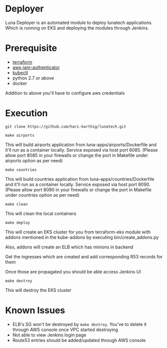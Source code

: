 # Deployer

Luna Deployer is an automated module to deploy lunatech applications. Which is running on EKS and deploying the modules through Jenkins.

# Prerequisite

- [terraform](https://releases.hashicorp.com/terraform/0.11.8/terraform_0.11.8_linux_amd64.zip)
- [aws-iam-authenticator](https://amazon-eks.s3-us-west-2.amazonaws.com/1.10.3/2018-07-26/bin/linux/amd64/aws-iam-authenticator)
- [kubectl](https://storage.googleapis.com/kubernetes-release/release/v1.12.0/bin/linux/amd64/kubectl)
- python 2.7 or above
- docker

Addition to above you'll have to configure aws credentials

# Execution

`git clone https://github.com/hari-karthig/lunatech.git`

`make airports`

This will build airports application from luna-apps/airports/Dockerfile and it'll run as a container locally. Service exposed via host port 8085.
(Please allow port 8085 in your firewalls or change the port in Makefile under airports option as per need)

`make countries`
 
This will build countries application from luna-apps/countries/Dockerfile and it'll run as a container locally. Service exposed via host port 8090.
(Please allow port 8090 in your firewalls or change the port in Makefile under countries option as per need)

`make clean`

This will clean the local containers

`make deploy`

This will create an EKS cluster for you from terraform-eks module with addons mentioned in the kube-addons by executing bin/create_addons.py

Also, addons will create an ELB which has minions in backend

Get the ingresses which are created and add corresponding R53 records for them

Once those are propagated you should be able access Jenkins UI

`make destroy`

This will destroy the EKS cluster

# Known Issues

- ELB's SG won't be destroyed by `make destroy`. You've to delete it through AWS console once VPC started destroying
- Not able to view Jenkins login page
- Route53 entries should be added/updated through AWS console

